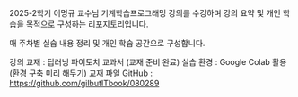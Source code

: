 2025-2학기 이명규 교수님 기계학습프로그래밍 강의를 수강하며
강의 요약 및 개인 학습을 목적으로 구성하는 리포지토리입니다.

매 주차별 실습 내용 정리 및 개인 학습 공간으로 구성합니다.

강의 교재 : 딥러닝 파이토치 교과서 (교재 준비 완료)
실습 환경 : Google Colab 활용 (환경 구축 미리 해두기)
  교재 파일 GitHub : https://github.com/gilbutITbook/080289
